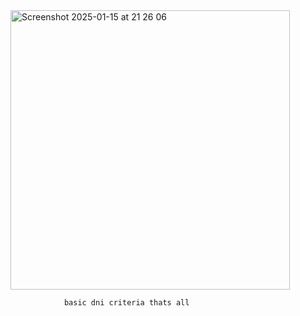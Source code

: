 

<img width="447" alt="Screenshot 2025-01-15 at 21 26 06" src="https://github.com/user-attachments/assets/90881412-ad17-4c9a-972c-9707161f4782" />


                basic dni criteria thats all 


